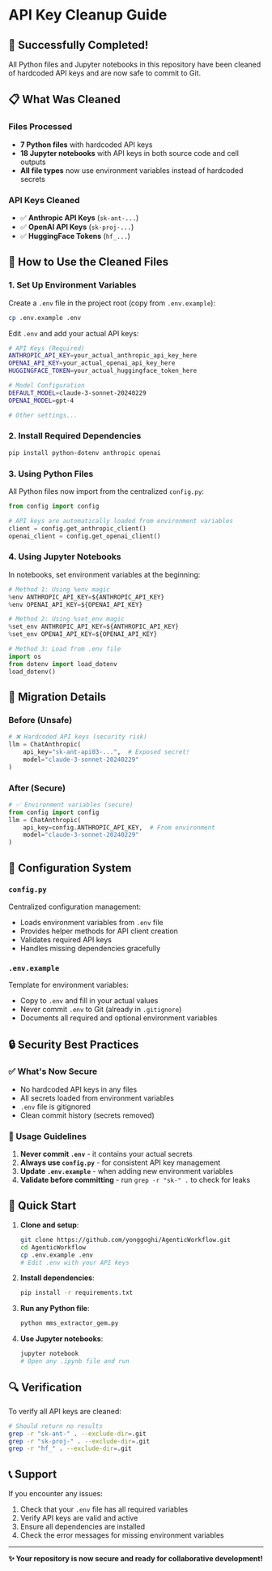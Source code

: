 # API Key Cleanup Guide

## 🎉 Successfully Completed!

All Python files and Jupyter notebooks in this repository have been cleaned of hardcoded API keys and are now safe to commit to Git.

## 📋 What Was Cleaned

### Files Processed
- **7 Python files** with hardcoded API keys
- **18 Jupyter notebooks** with API keys in both source code and cell outputs
- **All file types** now use environment variables instead of hardcoded secrets

### API Keys Cleaned
- ✅ **Anthropic API Keys** (`sk-ant-...`)
- ✅ **OpenAI API Keys** (`sk-proj-...`)
- ✅ **HuggingFace Tokens** (`hf_...`)

## 🔧 How to Use the Cleaned Files

### 1. Set Up Environment Variables

Create a `.env` file in the project root (copy from `.env.example`):

```bash
cp .env.example .env
```

Edit `.env` and add your actual API keys:

```bash
# API Keys (Required)
ANTHROPIC_API_KEY=your_actual_anthropic_api_key_here
OPENAI_API_KEY=your_actual_openai_api_key_here
HUGGINGFACE_TOKEN=your_actual_huggingface_token_here

# Model Configuration
DEFAULT_MODEL=claude-3-sonnet-20240229
OPENAI_MODEL=gpt-4

# Other settings...
```

### 2. Install Required Dependencies

```bash
pip install python-dotenv anthropic openai
```

### 3. Using Python Files

All Python files now import from the centralized `config.py`:

```python
from config import config

# API keys are automatically loaded from environment variables
client = config.get_anthropic_client()
openai_client = config.get_openai_client()
```

### 4. Using Jupyter Notebooks

In notebooks, set environment variables at the beginning:

```python
# Method 1: Using %env magic
%env ANTHROPIC_API_KEY=${ANTHROPIC_API_KEY}
%env OPENAI_API_KEY=${OPENAI_API_KEY}

# Method 2: Using %set_env magic
%set_env ANTHROPIC_API_KEY=${ANTHROPIC_API_KEY}
%set_env OPENAI_API_KEY=${OPENAI_API_KEY}

# Method 3: Load from .env file
import os
from dotenv import load_dotenv
load_dotenv()
```

## 🔄 Migration Details

### Before (Unsafe)
```python
# ❌ Hardcoded API keys (security risk)
llm = ChatAnthropic(
    api_key="sk-ant-api03-...",  # Exposed secret!
    model="claude-3-sonnet-20240229"
)
```

### After (Secure)
```python
# ✅ Environment variables (secure)
from config import config
llm = ChatAnthropic(
    api_key=config.ANTHROPIC_API_KEY,  # From environment
    model="claude-3-sonnet-20240229"
)
```

## 📁 Configuration System

### `config.py`
Centralized configuration management:
- Loads environment variables from `.env` file
- Provides helper methods for API client creation
- Validates required API keys
- Handles missing dependencies gracefully

### `.env.example`
Template for environment variables:
- Copy to `.env` and fill in your actual values
- Never commit `.env` to Git (already in `.gitignore`)
- Documents all required and optional environment variables

## 🔒 Security Best Practices

### ✅ What's Now Secure
- No hardcoded API keys in any files
- All secrets loaded from environment variables
- `.env` file is gitignored
- Clean commit history (secrets removed)

### 📝 Usage Guidelines
1. **Never commit `.env`** - it contains your actual secrets
2. **Always use `config.py`** - for consistent API key management
3. **Update `.env.example`** - when adding new environment variables
4. **Validate before committing** - run `grep -r "sk-" .` to check for leaks

## 🚀 Quick Start

1. **Clone and setup**:
   ```bash
   git clone https://github.com/yonggoghi/AgenticWorkflow.git
   cd AgenticWorkflow
   cp .env.example .env
   # Edit .env with your API keys
   ```

2. **Install dependencies**:
   ```bash
   pip install -r requirements.txt
   ```

3. **Run any Python file**:
   ```bash
   python mms_extractor_gem.py
   ```

4. **Use Jupyter notebooks**:
   ```bash
   jupyter notebook
   # Open any .ipynb file and run
   ```

## 🔍 Verification

To verify all API keys are cleaned:

```bash
# Should return no results
grep -r "sk-ant-" . --exclude-dir=.git
grep -r "sk-proj-" . --exclude-dir=.git
grep -r "hf_" . --exclude-dir=.git
```

## 📞 Support

If you encounter any issues:
1. Check that your `.env` file has all required variables
2. Verify API keys are valid and active
3. Ensure all dependencies are installed
4. Check the error messages for missing environment variables

---

**✨ Your repository is now secure and ready for collaborative development!** 